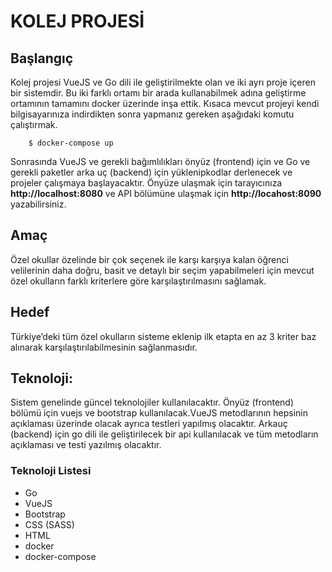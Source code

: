 # KOLEJ PROJESİ

## Başlangıç
Kolej projesi VueJS ve Go dili ile geliştirilmekte olan ve iki ayrı proje içeren bir sistemdir. Bu iki farklı ortamı bir arada kullanabilmek adına geliştirme ortamının tamamını docker üzerinde inşa ettik. Kısaca mevcut projeyi kendi bilgisayarınıza indirdikten sonra yapmanız gereken aşağıdaki komutu çalıştırmak.

```
    $ docker-compose up
```

Sonrasında VueJS ve gerekli bağımlılıkları önyüz (frontend) için ve Go ve gerekli paketler arka uç (backend) için yüklenipkodlar derlenecek ve projeler çalışmaya başlayacaktır. Önyüze ulaşmak için tarayıcınıza **http://localhost:8080** ve API bölümüne ulaşmak için **http://locahost:8090** yazabilirsiniz.

## Amaç
Özel okullar özelinde bir çok seçenek ile karşı karşıya kalan öğrenci velilerinin daha doğru, basit ve detaylı bir seçim yapabilmeleri için mevcut özel okulların farklı kriterlere göre karşılaştırılmasını sağlamak.

## Hedef
Türkiye’deki tüm özel okulların sisteme eklenip ilk etapta en az 3 kriter baz alınarak karşılaştırılabilmesinin sağlanmasıdır.

## Teknoloji: 
Sistem genelinde güncel teknolojiler kullanılacaktır. Önyüz (frontend) bölümü için vuejs ve bootstrap kullanılacak.VueJS metodlarının hepsinin açıklaması üzerinde olacak ayrıca testleri yapılmış olacaktır. Arkauç (backend) için go dili ile geliştirilecek bir api kullanılacak ve tüm metodların açıklaması ve testi yazılmış olacaktır.

### Teknoloji Listesi
- Go
- VueJS
- Bootstrap
- CSS (SASS)
- HTML
- docker
- docker-compose
